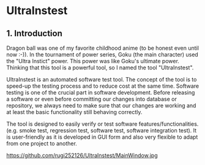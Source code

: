 # UltraInstest

## 1. Introduction
Dragon ball was one of my favorite childhood anime (to be honest even until now :-)). In the tournament of power series, Goku (the main character) used
the "Ultra Instict" power. This power was like Goku's ultimate power. Thinking that this tool is a powerful tool, so I named the tool "UltraInstest".

UltraInstest is an automated software test tool. The concept of the tool is to speed-up the testing process and to reduce cost at the same time.
Software testing is one of the crucial part in software development. Before releasing a software or even before committing our changes into database or repository,
we always need to make sure that our changes are working and at least the basic functionality still behaving correctly.

The tool is designed to easily verify or test software features/functionalities.(e.g. smoke test, regression test, software test, software integration test).
It is user-friendly as it is developed in GUI form and also very flexible to adapt from one project to another.



https://github.com/rugi252126/UltraInstest/MainWindow.jpg